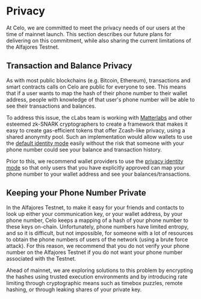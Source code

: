 # Privacy

At Celo, we are committed to meet the privacy needs of our users at the time of mainnet launch. This section describes our future plans for delivering on this commitment, while also sharing the current limitations of the Alfajores Testnet.

## Transaction and Balance Privacy

As with most public blockchains \(e.g. Bitcoin, Ethereum\), transactions and smart contracts calls on Celo are public for everyone to see. This means that if a user wants to map the hash of their phone number to their wallet address, people with knowledge of that user's phone number will be able to see their transactions and balances.

To address this issue, the cLabs team is working with [Matterlabs](https://matterlabs.dev) and other esteemed zk-SNARK cryptographers to create a framework that makes it easy to create gas-efficient tokens that offer Zcash-like privacy, using a shared anonymity pool. Such an implementation would allow wallets to use the [default identity mode](identity/) easily without the risk that someone with your phone number could see your balance and transaction history.

Prior to this, we recommend wallet providers to use the [privacy identity mode](identity/#privacy-mode) so that only users that you have explicitly approved can map your phone number to your wallet address and see your balances/transactions.

## Keeping your Phone Number Private

In the Alfajores Testnet, to make it easy for your friends and contacts to look up either your communication key, or your wallet address, by your phone number, Celo keeps a mapping of a hash of your phone number to these keys on-chain. Unfortunately, phone numbers have limited entropy, and so it is difficult, but not impossible, for someone with a lot of resources to obtain the phone numbers of users of the network \(using a brute force attack\). For this reason, we recommend that you do not verify your phone number on the Alfajores Testnet if you do not want your phone number associated with the Testnet.

Ahead of mainnet, we are exploring solutions to this problem by encrypting the hashes using trusted execution environments and by introducing rate limiting through cryptographic means such as timebox puzzles, remote hashing, or through leaking shares of your private key.

